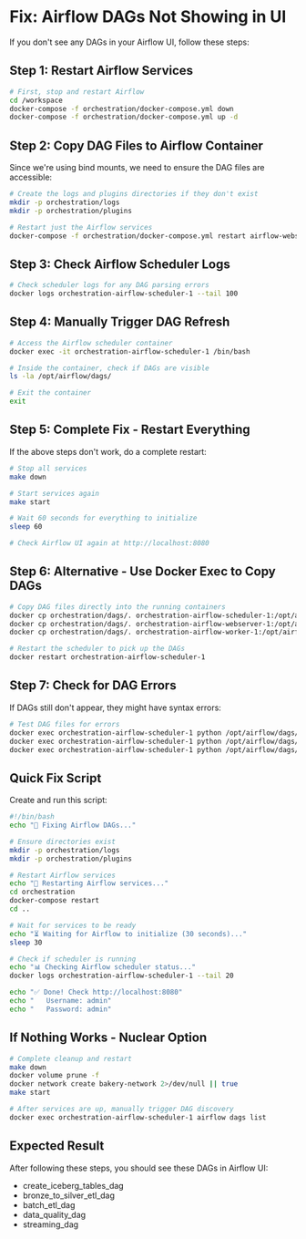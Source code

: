 # Fix: Airflow DAGs Not Showing in UI

If you don't see any DAGs in your Airflow UI, follow these steps:

## Step 1: Restart Airflow Services

```bash
# First, stop and restart Airflow
cd /workspace
docker-compose -f orchestration/docker-compose.yml down
docker-compose -f orchestration/docker-compose.yml up -d
```

## Step 2: Copy DAG Files to Airflow Container

Since we're using bind mounts, we need to ensure the DAG files are accessible:

```bash
# Create the logs and plugins directories if they don't exist
mkdir -p orchestration/logs
mkdir -p orchestration/plugins

# Restart just the Airflow services
docker-compose -f orchestration/docker-compose.yml restart airflow-webserver airflow-scheduler airflow-worker
```

## Step 3: Check Airflow Scheduler Logs

```bash
# Check scheduler logs for any DAG parsing errors
docker logs orchestration-airflow-scheduler-1 --tail 100
```

## Step 4: Manually Trigger DAG Refresh

```bash
# Access the Airflow scheduler container
docker exec -it orchestration-airflow-scheduler-1 /bin/bash

# Inside the container, check if DAGs are visible
ls -la /opt/airflow/dags/

# Exit the container
exit
```

## Step 5: Complete Fix - Restart Everything

If the above steps don't work, do a complete restart:

```bash
# Stop all services
make down

# Start services again
make start

# Wait 60 seconds for everything to initialize
sleep 60

# Check Airflow UI again at http://localhost:8080
```

## Step 6: Alternative - Use Docker Exec to Copy DAGs

```bash
# Copy DAG files directly into the running containers
docker cp orchestration/dags/. orchestration-airflow-scheduler-1:/opt/airflow/dags/
docker cp orchestration/dags/. orchestration-airflow-webserver-1:/opt/airflow/dags/
docker cp orchestration/dags/. orchestration-airflow-worker-1:/opt/airflow/dags/

# Restart the scheduler to pick up the DAGs
docker restart orchestration-airflow-scheduler-1
```

## Step 7: Check for DAG Errors

If DAGs still don't appear, they might have syntax errors:

```bash
# Test DAG files for errors
docker exec orchestration-airflow-scheduler-1 python /opt/airflow/dags/create_iceberg_tables_dag.py
docker exec orchestration-airflow-scheduler-1 python /opt/airflow/dags/bronze_to_silver_etl_dag.py
docker exec orchestration-airflow-scheduler-1 python /opt/airflow/dags/batch_etl_dag.py
```

## Quick Fix Script

Create and run this script:

```bash
#!/bin/bash
echo "🔧 Fixing Airflow DAGs..."

# Ensure directories exist
mkdir -p orchestration/logs
mkdir -p orchestration/plugins

# Restart Airflow services
echo "🔄 Restarting Airflow services..."
cd orchestration
docker-compose restart
cd ..

# Wait for services to be ready
echo "⏳ Waiting for Airflow to initialize (30 seconds)..."
sleep 30

# Check if scheduler is running
echo "📊 Checking Airflow scheduler status..."
docker logs orchestration-airflow-scheduler-1 --tail 20

echo "✅ Done! Check http://localhost:8080"
echo "   Username: admin"
echo "   Password: admin"
```

## If Nothing Works - Nuclear Option

```bash
# Complete cleanup and restart
make down
docker volume prune -f
docker network create bakery-network 2>/dev/null || true
make start

# After services are up, manually trigger DAG discovery
docker exec orchestration-airflow-scheduler-1 airflow dags list
```

## Expected Result

After following these steps, you should see these DAGs in Airflow UI:
- create_iceberg_tables_dag
- bronze_to_silver_etl_dag  
- batch_etl_dag
- data_quality_dag
- streaming_dag